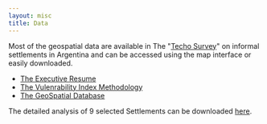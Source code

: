 ```yaml
---
layout: misc
title: Data
---
```


Most of the geospatial data are available in The "[Techo Survey](http://relevamiento.techo.org.ar/)" on informal settlements in Argentina and can be accessed using the map interface or easily downloaded.

 * [The Executive Resume](http://relevamiento.techo.org.ar/downloads/informe_relevamiento_TECHO_2016.pdf)
 * [The Vulenrability Index Methodology](http://relevamiento.techo.org.ar/downloads/ivt_metodologia.pdf)
 * [The GeoSpatial Database](http://ec2-107-22-80-86.compute-1.amazonaws.com/download/2016)

The detailed analysis of 9 selected Settlements can be downloaded [here](\assets\downloads\ArgentinaCaseStudies.pdf).
